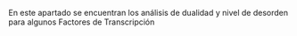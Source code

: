 En este apartado se encuentran los análisis de dualidad y nivel de desorden para algunos Factores de Transcripción
